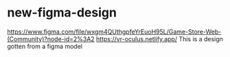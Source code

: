 # new-figma-design
https://www.figma.com/file/wxgm4QUthgpfeYrEuoH95L/Game-Store-Web-(Community)?node-id=2%3A2
https://vr-oculus.netlify.app/
This is a design gotten from a figma model
